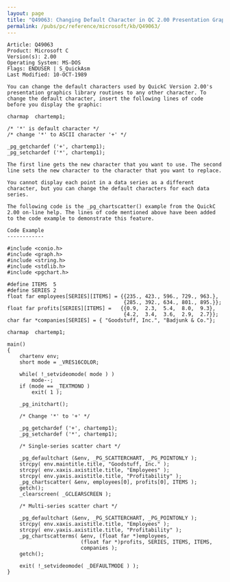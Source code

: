 ```yaml
---
layout: page
title: "Q49063: Changing Default Character in QC 2.00 Presentation Graphics"
permalink: /pubs/pc/reference/microsoft/kb/Q49063/
---
```


	Article: Q49063
	Product: Microsoft C
	Version(s): 2.00
	Operating System: MS-DOS
	Flags: ENDUSER | S_QuickAsm
	Last Modified: 10-OCT-1989
	
	You can change the default characters used by QuickC Version 2.00's
	presentation graphics library routines to any other character. To
	change the default character, insert the following lines of code
	before you display the graphic:
	
	charmap  chartemp1;
	
	/* '*' is default character */
	/* change '*' to ASCII character '+' */
	
	_pg_getchardef ('+', chartemp1);
	_pg_setchardef ('*', chartemp1);
	
	The first line gets the new character that you want to use. The second
	line sets the new character to the character that you want to replace.
	
	You cannot display each point in a data series as a different
	character, but you can change the default characters for each data
	series.
	
	The following code is the _pg_chartscatter() example from the QuickC
	2.00 on-line help. The lines of code mentioned above have been added
	to the code example to demonstrate this feature.
	
	Code Example
	------------
	
	#include <conio.h>
	#include <graph.h>
	#include <string.h>
	#include <stdlib.h>
	#include <pgchart.h>
	
	#define ITEMS  5
	#define SERIES 2
	float far employees[SERIES][ITEMS] = {{235., 423., 596., 729., 963.},
	                                      {285., 392., 634., 801., 895.}};
	float far profits[SERIES][ITEMS] =   {{0.9,  2.3,  5.4,  8.0,  9.3},
	                                      {4.2,  3.4,  3.6,  2.9,  2.7}};
	char far *companies[SERIES] = { "Goodstuff, Inc.", "Badjunk & Co."};
	
	charmap  chartemp1;
	
	main()
	{
	    chartenv env;
	    short mode = _VRES16COLOR;
	
	    while( !_setvideomode( mode ) )
	        mode--;
	    if (mode == _TEXTMONO )
	        exit( 1 );
	
	    _pg_initchart();
	
	    /* Change '*' to '+' */
	
	    _pg_getchardef ('+', chartemp1);
	    _pg_setchardef ('*', chartemp1);
	
	    /* Single-series scatter chart */
	
	    _pg_defaultchart (&env, _PG_SCATTERCHART, _PG_POINTONLY );
	    strcpy( env.maintitle.title, "Goodstuff, Inc." );
	    strcpy( env.xaxis.axistitle.title, "Employees" );
	    strcpy( env.yaxis.axistitle.title, "Profitability" );
	    _pg_chartscatter( &env, employees[0], profits[0], ITEMS );
	    getch();
	    _clearscreen( _GCLEARSCREEN );
	
	    /* Multi-series scatter chart */
	
	    _pg_defaultchart (&env, _PG_SCATTERCHART, _PG_POINTONLY );
	    strcpy( env.xaxis.axistitle.title, "Employees" );
	    strcpy( env.yaxis.axistitle.title, "Profitability" );
	    _pg_chartscatterms( &env, (float far *)employees,
	                        (float far *)profits, SERIES, ITEMS, ITEMS,
	                        companies );
	    getch();
	
	    exit( !_setvideomode( _DEFAULTMODE ) );
	}
